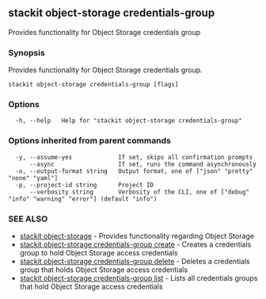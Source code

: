 ## stackit object-storage credentials-group

Provides functionality for Object Storage credentials group

### Synopsis

Provides functionality for Object Storage credentials group.

```
stackit object-storage credentials-group [flags]
```

### Options

```
  -h, --help   Help for "stackit object-storage credentials-group"
```

### Options inherited from parent commands

```
  -y, --assume-yes             If set, skips all confirmation prompts
      --async                  If set, runs the command asynchronously
  -o, --output-format string   Output format, one of ["json" "pretty" "none" "yaml"]
  -p, --project-id string      Project ID
      --verbosity string       Verbosity of the CLI, one of ["debug" "info" "warning" "error"] (default "info")
```

### SEE ALSO

* [stackit object-storage](./stackit_object-storage.md)	 - Provides functionality regarding Object Storage
* [stackit object-storage credentials-group create](./stackit_object-storage_credentials-group_create.md)	 - Creates a credentials group to hold Object Storage access credentials
* [stackit object-storage credentials-group delete](./stackit_object-storage_credentials-group_delete.md)	 - Deletes a credentials group that holds Object Storage access credentials
* [stackit object-storage credentials-group list](./stackit_object-storage_credentials-group_list.md)	 - Lists all credentials groups that hold Object Storage access credentials

